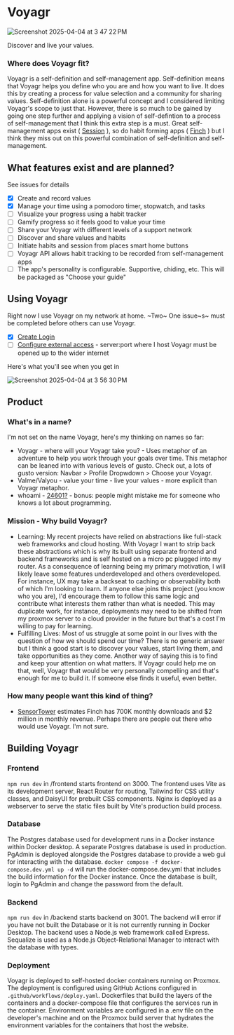 # Voyagr
![Screenshot 2025-04-04 at 3 47 22 PM](https://github.com/user-attachments/assets/04cfd4cf-3605-44d5-a1a1-51ce868b74e6)


Discover and live your values. 

### Where does Voyagr fit?
Voyagr is a self-definition and self-management app. Self-definition means that Voyagr helps you define who you are and how you want to live. It does this by creating a process for value selection and a community for sharing values. Self-definition alone is a powerful concept and I considered limiting Voyagr's scope to just that. However, there is so much to be gained by going one step further and applying a vision of self-defintion to a process of self-management that I think this extra step is a must. Great self-management apps exist ( [Session](https://www.stayinsession.com/) ), so do habit forming apps ( [Finch](https://finchcare.com/) ) but I think they miss out on this powerful combination of self-definition and self-management.

## What features exist and are planned?
See issues for details
- [x] Create and record values  
- [x] Manage your time using a pomodoro timer, stopwatch, and tasks  
- [ ] Visualize your progress using a habit tracker  
- [ ] Gamify progress so it feels good to value your time  
- [ ] Share your Voyagr with different levels of a support network  
- [ ] Discover and share values and habits
- [ ] Initiate habits and session from places smart home buttons
- [ ] Voyagr API allows habit tracking to be recorded from self-management apps
- [ ] The app's personality is configurable. Supportive, chiding, etc. This will be packaged as "Choose your guide"

## Using Voyagr
Right now I use Voyagr on my network at home. ~Two~ One issue~s~ must be completed before others can use Voyagr. 
- [x] [Create Login](https://github.com/Klaeser-Homelab/Voyagr/issues/27)
- [ ] [Configure external access](https://github.com/Klaeser-Homelab/Voyagr/issues/29) - server:port where I host Voyagr must be opened up to the wider internet

Here's what you'll see when you get in

![Screenshot 2025-04-04 at 3 56 30 PM](https://github.com/user-attachments/assets/b5dfd581-bf28-412b-a0a0-330810c79e63)

## Product

### What's in a name?
I'm not set on the name Voyagr, here's my thinking on names so far:
- Voyagr - where will your Voyagr take you? - Uses metaphor of an adventure to help you work through your goals over time. This metaphor can be leaned into with various levels of gusto. Check out, a lots of gusto version: Navbar > Profile Dropwdown > Choose your Voyagr.
- Valme/Valyou - value your time - live your values - more explicit than Voyagr metaphor.
- whoami - [24601?](https://www.youtube.com/watch?v=VyOVA_W4og4) - bonus: people might mistake me for someone who knows a lot about programming.

### Mission - Why build Voyagr?
- Learning: My recent projects have relied on abstractions like full-stack web frameworks and cloud hosting. With Voyagr I want to strip back these abstractions which is why its built using separate frontend and backend frameworks and is self hosted on a micro pc plugged into my router. As a consequence of learning being my primary motivation, I will likely leave some features underdeveloped and others overdeveloped. For instance, UX may take a backseat to caching or observability both of which I'm looking to learn. If anyone else joins this project (you know who you are), I'd encourage them to follow this same logic and contribute what interests them rather than what is needed. This may duplicate work, for instance, deployments may need to be shifted from my proxmox server to a cloud provider in the future but that's a cost I'm willing to pay for learning.
- Fulfilling Lives: Most of us struggle at some point in our lives with the question of how we should spend our time? There is no generic answer but I think a good start is to discover your values, start living them, and take opportunities as they come. Another way of saying this is to find and keep your attention on what matters. If Voyagr could help me on that, well, Voyagr that would be very personally compelling and that's enough for me to build it. If someone else finds it useful, even better.

### How many people want this kind of thing?
- [SensorTower](https://app.sensortower.com/overview/1528595748?country=US) estimates Finch has 700K monthly downloads and $2 million in monthly revenue. Perhaps there are people out there who would use Voyagr. I'm not sure.

## Building Voyagr

### Frontend
`npm run dev`  in /frontend starts frontend on 3000. The frontend uses Vite as its development server, React Router for routing, Tailwind for CSS utility classes, and DaisyUI for prebuilt CSS components. Nginx is deployed as a webserver to serve the static files built by Vite's production build process.

### Database
The Postgres database used for development runs in a Docker instance within Docker desktop. A separate Postgres database is used in production. PgAdmin is deployed alongside the Postgres database to provide a web gui for interacting with the database.
`docker compose -f docker-compose.dev.yml up -d` will run the docker-compose.dev.yml that includes the build information for the Docker instance. Once the database is built, login to PgAdmin and change the password from the default.

### Backend
`npm run dev` in /backend starts backend on 3001. The backend will error if you have not built the Database or it is not currently running in Docker Desktop. The backend uses a Node.js web framework called Express. Sequalize is used as a Node.js Object-Relational Manager to interact with the database with types.

### Deployment
Voyagr is deployed to self-hosted docker containers running on Proxmox. The deployment is configured using GitHub Actions configured in `.github/workflows/deploy.yaml`.  Dockerfiles that build the layers of the containers and a docker-compose file that configures the services run in the container. Environment variables are configured in a .env file on the developer's machine and on the Proxmox build server that hydrates the environment variables for the containers that host the website.
